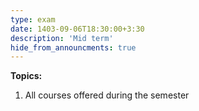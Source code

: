```yaml
---
type: exam
date: 1403-09-06T18:30:00+3:30
description: 'Mid term'
hide_from_announcments: true
---
```


**Topics:**
1. All courses offered during the semester
